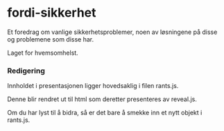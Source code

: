 fordi-sikkerhet
===============

Et foredrag om vanlige sikkerhetsproblemer, noen av løsningene på disse og problemene som disse har.

Laget for hvemsomhelst.

### Redigering

Innholdet i presentasjonen ligger hovedsaklig i filen rants.js.

Denne blir rendret ut til html som deretter presenteres av reveal.js. 

Om du har lyst til å bidra, så er det bare å smekke inn et nytt objekt i rants.js.
